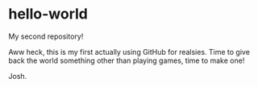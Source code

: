 # hello-world
My second repository!

Aww heck, this is my first actually using GitHub for realsies. Time to give back the world something other than playing games, time to make one!

Josh.
